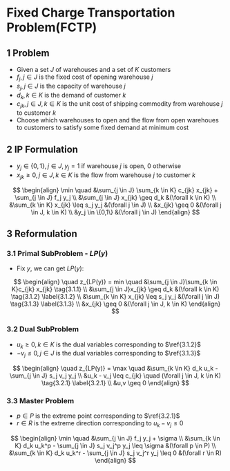 # Fixed Charge Transportation Problem(FCTP)

## 1 Problem
* Given a set $J$ of warehouses and a set of $K$ customers
* $f_j, j \in J$ is the fixed cost of opening warehouse $j$
* $s_j, j \in J$ is the capacity of warehouse $j$
* $d_k, k \in K$ is the demand of customer $k$
* $c_{jk}, j \in J, k \in K$ is the unit cost of shipping commodity from warehouse $j$ to customer $k$
* Choose which warehouses to open and the flow from open warehoues to customers to satisfy some fixed demand at minimum cost

## 2 IP Formulation
* $y_j \in \{0,1\}, j \in J, y_j = 1$ if warehouse $j$ is open, 0 otherwise
* $x_{jk} \geq 0, j \in J, k \in K$ is the flow from warehouse $j$ to customer $k$

$$
\begin{align}
\min \quad &\sum_{j \in J} \sum_{k \in K} c_{jk} x_{jk} + \sum_{j \in J} f_j y_j \\
&\sum_{j \in J} x_{jk} \geq d_k &(\forall k \in K) \\
&\sum_{k \in K} x_{jk} \leq s_j y_j &(\forall j \in J) \\
&x_{jk} \geq 0 &(\forall j \in J, k \in K) \\
&y_j \in \{0,1\} &(\forall j \in J)
\end{align}
$$


## 3 Reformulation
### 3.1 Primal SubProblem - $LP(y)$
* Fix $y$, we can get $LP(y)$:

$$
\begin{align}
\quad z_{LP(y)} = min \quad &\sum_{j \in J}\sum_{k \in K}c_{jk} x_{jk} \tag{3.1.1} \\
&\sum_{j \in J}x_{jk} \geq d_k &(\forall k \in K) \tag{3.1.2} \label{3.1.2} \\
&\sum_{k \in K} x_{jk} \leq s_j y_j &(\forall j \in J) \tag{3.1.3} \label{3.1.3} \\
&x_{jk} \geq 0 &(\forall j \in J, k \in K)
\end{align}
$$

### 3.2 Dual SubProblem
* $u_k \geq 0, k \in K$ is the dual variables corresponding to $\ref{3.1.2}$
* $-v_j \leq 0, j \in J$ is the dual variables corresponding to $\ref{3.1.3}$

$$
\begin{align}
\quad z_{LP(y)} = \max \quad &\sum_{k \in K} d_k u_k - \sum_{j \in J} s_j v_j y_j \\
&u_k - v_j \leq c_{jk} \quad (\forall j \in J, k \in K)  \tag{3.2.1} \label{3.2.1} \\
&u,v \geq 0
\end{align}
$$


### 3.3 Master Problem
* $p \in P$ is the extreme point corresponding to $\ref{3.2.1}$
* $r \in R$ is the extreme direction corresponding to $u_k - v_j \leq 0$

$$
\begin{align}
\min \quad &\sum_{j \in J} f_j y_j + \sigma \\
&\sum_{k \in K} d_k u_k^p - \sum_{j \in J} s_j v_j^p y_j \leq \sigma &(\forall p \in P) \\
&\sum_{k \in K} d_k u_k^r - \sum_{j \in J} s_j v_j^r y_j \leq 0 &(\forall r \in R)
\end{align}
$$

